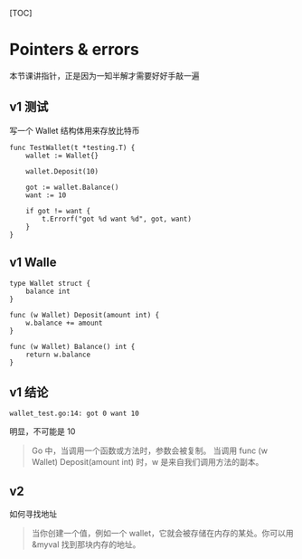 [TOC]

# Pointers & errors

本节课讲指针，正是因为一知半解才需要好好手敲一遍

## v1 测试 

写一个 Wallet 结构体用来存放比特币

```
func TestWallet(t *testing.T) {
	wallet := Wallet{}

	wallet.Deposit(10)

	got := wallet.Balance()
	want := 10

	if got != want {
		t.Errorf("got %d want %d", got, want)
	}
}

```

## v1 Walle

```
type Wallet struct {
	balance int
}

func (w Wallet) Deposit(amount int) {
	w.balance += amount
}

func (w Wallet) Balance() int {
	return w.balance
}
```
## v1 结论
```
wallet_test.go:14: got 0 want 10
```
明显，不可能是 10 
>  Go 中，当调用一个函数或方法时，参数会被复制。
当调用 func (w Wallet) Deposit(amount int) 时，w 是来自我们调用方法的副本。

## v2 

如何寻找地址

> 当你创建一个值，例如一个 wallet，它就会被存储在内存的某处。你可以用 &myval 找到那块内存的地址。

